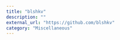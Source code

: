 ```yaml
---
title: "blshkv"
description: ""
external_url: "https://github.com/blshkv"
category: "Miscellaneous"
---
```

